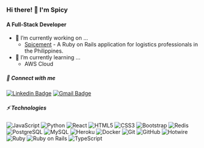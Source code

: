 ### Hi there! 👋 I'm Spicy
#### A Full-Stack Developer 

- 🔭 I’m currently working on ...
  - [Spicement](https://github.com/smic29/spicement) - A Ruby on Rails application for logistics professionals in the Philippines.
- 🌱 I’m currently learning ...
  - AWS Cloud
##### 🔗 Connect with me
[![Linkedin Badge](https://img.shields.io/badge/-icsibulo-blue?style=flat-square&logo=Linkedin&logoColor=white&link=https://www.linkedin.com/in/icsibulo/)](https://www.linkedin.com/in/icsibulo/)
[![Gmail Badge](https://img.shields.io/badge/-sibulo1991@gmail.com-c14438?style=flat-square&logo=Gmail&logoColor=white&link=mailto:sibulo1991@gmail.com)](mailto:sibulo1991@gmail.com)
##### ⚡ Technologies
  ![JavaScript](https://img.shields.io/badge/-JavaScript-black?style=flat-square&logo=javascript)
  ![Python](https://img.shields.io/badge/-Python-black?style=flat-square&logo=Python)
  ![React](https://img.shields.io/badge/-React-black?style=flat-square&logo=react)
  ![HTML5](https://img.shields.io/badge/-HTML5-E34F26?style=flat-square&logo=html5&logoColor=white)
  ![CSS3](https://img.shields.io/badge/-CSS3-1572B6?style=flat-square&logo=css3)
  ![Bootstrap](https://img.shields.io/badge/-Bootstrap-563D7C?style=flat-square&logo=bootstrap)
  ![Redis](https://img.shields.io/badge/-Redis-black?style=flat-square&logo=Redis)
  ![PostgreSQL](https://img.shields.io/badge/-PostgreSQL-336791?style=flat-square&logo=postgresql)
  ![MySQL](https://img.shields.io/badge/-MySQL-black?style=flat-square&logo=mysql)
  ![Heroku](https://img.shields.io/badge/-Heroku-430098?style=flat-square&logo=heroku)
  ![Docker](https://img.shields.io/badge/-Docker-black?style=flat-square&logo=docker)
  ![Git](https://img.shields.io/badge/-Git-black?style=flat-square&logo=git)
  ![GitHub](https://img.shields.io/badge/-GitHub-181717?style=flat-square&logo=github)
  ![Hotwire](https://img.shields.io/badge/-Hotwire-black?style=flat-square&logo=hotwire)
  ![Ruby](https://img.shields.io/badge/-Ruby-CC342D?style=flat-square&logo=ruby)
  ![Ruby on Rails](https://img.shields.io/badge/-Ruby_on_Rails-D30001?style=flat-square&logo=rubyonrails)
  ![TypeScript](https://img.shields.io/badge/-TypeScript-black?style=flat-square&logo=typescript&logoColor=3178C6)
<!--
**smic29/smic29** is a ✨ _special_ ✨ repository because its `README.md` (this file) appears on your GitHub profile.

Here are some ideas to get you started:

- 🔭 I’m currently working on ...
- 🌱 I’m currently learning ...
- 👯 I’m looking to collaborate on ...
- 🤔 I’m looking for help with ...
- 💬 Ask me about ...
- 📫 How to reach me: ...
- 😄 Pronouns: ...
- ⚡ Fun fact: ...
-->
